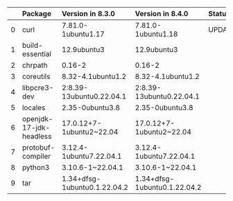 <!-- markdown-link-check-disable -->

|    | Package                 | Version in 8.3.0             | Version in 8.4.0             | Status   |
|---:|:------------------------|:-----------------------------|:-----------------------------|:---------|
|  0 | curl                    | 7.81.0-1ubuntu1.17           | 7.81.0-1ubuntu1.18           | UPDATED  |
|  1 | build-essential         | 12.9ubuntu3                  | 12.9ubuntu3                  |          |
|  2 | chrpath                 | 0.16-2                       | 0.16-2                       |          |
|  3 | coreutils               | 8.32-4.1ubuntu1.2            | 8.32-4.1ubuntu1.2            |          |
|  4 | libpcre3-dev            | 2:8.39-13ubuntu0.22.04.1     | 2:8.39-13ubuntu0.22.04.1     |          |
|  5 | locales                 | 2.35-0ubuntu3.8              | 2.35-0ubuntu3.8              |          |
|  6 | openjdk-17-jdk-headless | 17.0.12+7-1ubuntu2~22.04     | 17.0.12+7-1ubuntu2~22.04     |          |
|  7 | protobuf-compiler       | 3.12.4-1ubuntu7.22.04.1      | 3.12.4-1ubuntu7.22.04.1      |          |
|  8 | python3                 | 3.10.6-1~22.04.1             | 3.10.6-1~22.04.1             |          |
|  9 | tar                     | 1.34+dfsg-1ubuntu0.1.22.04.2 | 1.34+dfsg-1ubuntu0.1.22.04.2 |          |